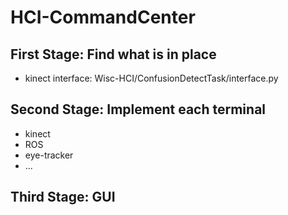 # HCI-CommandCenter

## First Stage: Find what is in place
* kinect interface: Wisc-HCI/ConfusionDetectTask/interface.py

## Second Stage: Implement each terminal
* kinect
* ROS
* eye-tracker
* ...

## Third Stage: GUI

